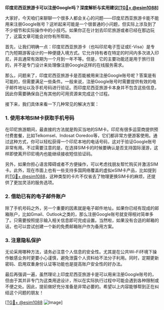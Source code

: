 **印度尼西亚旅游卡可以注册Google吗？深度解析与实用建议[[TG💪+ @esim1088](https://t.me/s/esim1088)]**

大家好，今天咱们来聊聊一个很多人都会关心的问题——印度尼西亚旅游卡能不能用来注册Google账号？这听起来可能是一个很普通的小问题，但实际上涉及到了不少细节和实际操作中的小技巧。如果你正在计划去印尼旅游或者已经在那边玩了，这篇文章可能会对你有所帮助。

首先，让我们明确一点：印度尼西亚旅游卡（也叫印尼电子签证或E-Visa）是专门为短期游客设计的一种便捷入境方式。它允许持有者在特定的时间内多次进入印尼，并且通常有效期为一个月到一年不等。但是，它的主要功能还是用于旅行目的，并不是专门设计来处理像注册Google这样的在线服务需求。

那么，问题来了，印度尼西亚旅游卡是否能被用来注册Google账号呢？答案是有可能的，但需要满足一些条件。一般来说，注册Google账号时需要提供有效的电子邮件地址以及手机号码进行验证。而印度尼西亚旅游卡本身并不包含这些信息，因此你需要确保自己有其他的可用资源来完成这个过程。

接下来，我们具体来看一下几种常见的解决方案：

### 1. 使用本地SIM卡获取手机号码

在印尼旅游期间，最直接的方法就是购买当地的SIM卡。印尼有很多运营商提供预付费套餐，比如Telkomsel、Indosat Ooredoo等，它们都非常方便游客使用。通过这种方式，你可以轻松获得一个印尼本地的电话号码，这对于验证Google账号非常有用。不过需要注意的是，在选择SIM卡的时候要确认是否支持国际漫游，这样即使离开印尼境内也能继续接收短信验证码。

另外，如果你担心语言障碍或者不方便操作，可以考虑找朋友帮忙购买并激活SIM卡。此外，现在市面上也有一些支持多国网络覆盖的虚拟eSIM卡产品，比如提到的[TG💪+ @esim1088](https://t.me/s/esim1088)，这种类型的卡片不仅省去了物理更换SIM卡的麻烦，还提供了更加灵活的服务选项。

### 2. 借助已有的电子邮件账户

除了手机号码之外，另一个重要的因素就是电子邮件地址。如果你已经有现成的邮箱账户，比如Gmail、Outlook之类的，那么注册Google账号就变得相对简单多了。只需要按照提示输入相关信息即可完成设置。当然啦，如果没有合适的邮箱的话，也可以尝试创建一个新的免费邮箱账户作为备用方案。

### 3. 注意隐私保护

无论采用哪种方法，请务必注意个人信息的安全性。尤其是在公共Wi-Fi环境下操作敏感业务时更要小心谨慎，避免泄露个人资料给不法分子利用。同时，定期更新密码、启用双重身份认证等功能也是提高账户安全性的好办法。

最后再强调一遍，虽然理论上印度尼西亚旅游卡是可以用来注册Google账号的，但由于其并非专门为这类用途设计，所以在实际执行过程中可能会遇到各种限制或不便之处。因此，提前做好充分准备是非常必要的。希望以上内容能够帮到正在纠结这个问题的朋友！

[[TG💪+ @esim1088](https://t.me/s/esim1088) ![Image](https://i.postimg.cc/4NQfJmqS/Snipaste-2025-05-13-00-14-12.png)]